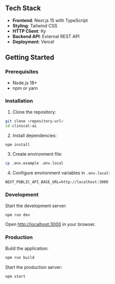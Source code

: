 
## Tech Stack

- **Frontend**: Next.js 15 with TypeScript
- **Styling**: Tailwind CSS
- **HTTP Client**: Ky
- **Backend API**: External REST API
- **Deployment**: Vercel

## Getting Started

### Prerequisites

- Node.js 18+ 
- npm or yarn

### Installation

1. Clone the repository:
```bash
git clone <repository-url>
cd clinical-ai
```

2. Install dependencies:
```bash
npm install
```

3. Create environment file:
```bash
cp .env.example .env.local
```

4. Configure environment variables in `.env.local`:
```
NEXT_PUBLIC_API_BASE_URL=http://localhost:3000
```

### Development

Start the development server:
```bash
npm run dev
```

Open [http://localhost:3000](http://localhost:3000) in your browser.

### Production

Build the application:
```bash
npm run build
```

Start the production server:
```bash
npm start
```

